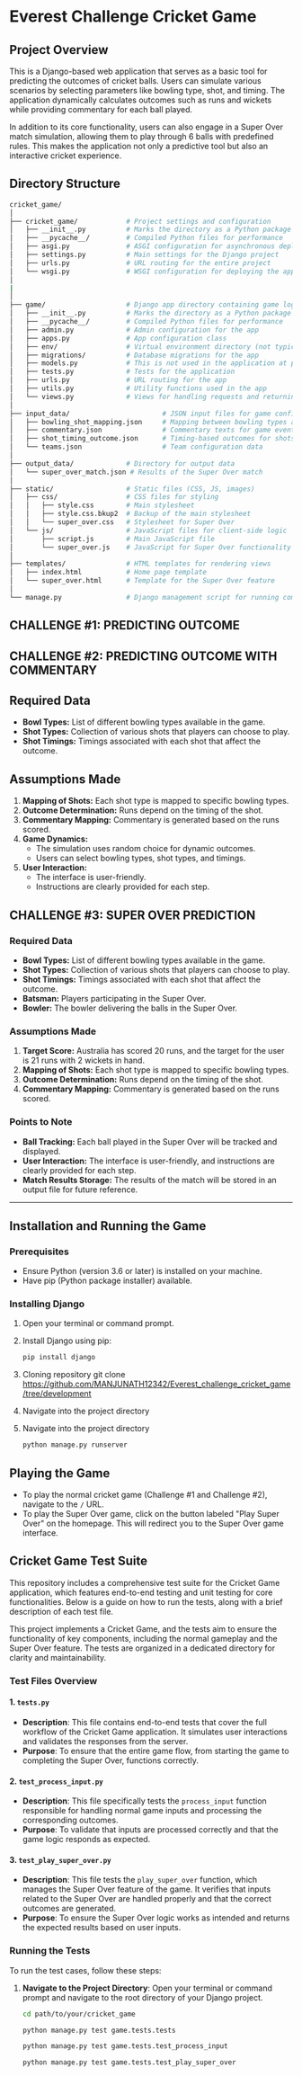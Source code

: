 # Everest Challenge Cricket Game 
## Project Overview

This is a Django-based web application that serves as a basic tool for predicting the outcomes of cricket balls. Users can simulate various scenarios by selecting parameters like bowling type, shot, and timing. The application dynamically calculates outcomes such as runs and wickets while providing commentary for each ball played.

In addition to its core functionality, users can also engage in a Super Over match simulation, allowing them to play through 6 balls with predefined rules. This makes the application not only a predictive tool but also an interactive cricket experience.

## Directory Structure

```bash
cricket_game/
│
├── cricket_game/            # Project settings and configuration
│   ├── __init__.py          # Marks the directory as a Python package
│   ├── __pycache__/         # Compiled Python files for performance
│   ├── asgi.py              # ASGI configuration for asynchronous deployments
│   ├── settings.py          # Main settings for the Django project
│   ├── urls.py              # URL routing for the entire project
│   └── wsgi.py              # WSGI configuration for deploying the application
│
|
│
├── game/                    # Django app directory containing game logic
│   ├── __init__.py          # Marks the directory as a Python package
│   ├── __pycache__/         # Compiled Python files for performance
│   ├── admin.py             # Admin configuration for the app
│   ├── apps.py              # App configuration class
│   ├── env/                 # Virtual environment directory (not typically included in version control)
│   ├── migrations/          # Database migrations for the app
│   ├── models.py            # This is not used in the application at present as the game is generating the json file for the tracking of the super over match 
│   ├── tests.py             # Tests for the application
│   ├── urls.py              # URL routing for the app
│   ├── utils.py             # Utility functions used in the app
│   └── views.py             # Views for handling requests and returning responses
│
├── input_data/                       # JSON input files for game configuration
│   ├── bowling_shot_mapping.json     # Mapping between bowling types and shots
│   ├── commentary.json               # Commentary texts for game events
│   ├── shot_timing_outcome.json      # Timing-based outcomes for shots
│   └── teams.json                    # Team configuration data
│
├── output_data/             # Directory for output data
│   └── super_over_match.json # Results of the Super Over match
│
├── static/                  # Static files (CSS, JS, images)
│   ├── css/                 # CSS files for styling
│   │   ├── style.css        # Main stylesheet
│   │   ├── style.css.bkup2  # Backup of the main stylesheet
│   │   └── super_over.css   # Stylesheet for Super Over
│   └── js/                  # JavaScript files for client-side logic
│       ├── script.js        # Main JavaScript file
│       └── super_over.js    # JavaScript for Super Over functionality
│
├── templates/               # HTML templates for rendering views
│   ├── index.html           # Home page template
│   └── super_over.html      # Template for the Super Over feature
│
└── manage.py                # Django management script for running commands
```
## **CHALLENGE #1: PREDICTING OUTCOME**
## **CHALLENGE #2: PREDICTING OUTCOME WITH COMMENTARY**

## **Required Data**
- **Bowl Types:** List of different bowling types available in the game.
- **Shot Types:** Collection of various shots that players can choose to play.
- **Shot Timings:** Timings associated with each shot that affect the outcome.

## **Assumptions Made**
1. **Mapping of Shots:** Each shot type is mapped to specific bowling types.
2. **Outcome Determination:** Runs depend on the timing of the shot.
3. **Commentary Mapping:** Commentary is generated based on the runs scored.
4. **Game Dynamics:** 
   - The simulation uses random choice for dynamic outcomes.
   - Users can select bowling types, shot types, and timings.
5. **User Interaction:** 
   - The interface is user-friendly.
   - Instructions are clearly provided for each step.


## **CHALLENGE #3: SUPER OVER PREDICTION**

### **Required Data**
- **Bowl Types:** List of different bowling types available in the game.
- **Shot Types:** Collection of various shots that players can choose to play.
- **Shot Timings:** Timings associated with each shot that affect the outcome.
- **Batsman:** Players participating in the Super Over.
- **Bowler:** The bowler delivering the balls in the Super Over.

### **Assumptions Made**
1. **Target Score:** Australia has scored 20 runs, and the target for the user is 21 runs with 2 wickets in hand.
2. **Mapping of Shots:** Each shot type is mapped to specific bowling types.
3. **Outcome Determination:** Runs depend on the timing of the shot.
4. **Commentary Mapping:** Commentary is generated based on the runs scored.


### **Points to Note**
- **Ball Tracking:** Each ball played in the Super Over will be tracked and displayed.
- **User Interaction:** The interface is user-friendly, and instructions are clearly provided for each step.
- **Match Results Storage:** The results of the match will be stored in an output file for future reference.
-------------------------------------------------------------------------------------------------------------------------

## **Installation and Running the Game**

### **Prerequisites**
- Ensure Python (version 3.6 or later) is installed on your machine.
- Have pip (Python package installer) available.

### **Installing Django**
1. Open your terminal or command prompt.
2. Install Django using pip:
   ```bash
   pip install django
   ```
3. Cloning repository
   git clone https://github.com/MANJUNATH12342/Everest_challenge_cricket_game/tree/development
4. Navigate into the project directory
5. Navigate into the project directory
  
      ```bash
    python manage.py runserver
   ```
## **Playing the Game**

- To play the normal cricket game (Challenge #1 and Challenge #2), navigate to the `/` URL.
- To play the Super Over game, click on the button labeled "Play Super Over" on the homepage. This will redirect you to the Super Over game interface.


## Cricket Game Test Suite

This repository includes a comprehensive test suite for the Cricket Game application, which features end-to-end testing and unit testing for core functionalities. Below is a guide on how to run the tests, along with a brief description of each test file.

This project implements a Cricket Game, and the tests aim to ensure the functionality of key components, including the normal gameplay and the Super Over feature. The tests are organized in a dedicated directory for clarity and maintainability.

### Test Files Overview

#### 1. `tests.py`

- **Description**: This file contains end-to-end tests that cover the full workflow of the Cricket Game application. It simulates user interactions and validates the responses from the server.
- **Purpose**: To ensure that the entire game flow, from starting the game to completing the Super Over, functions correctly.

#### 2. `test_process_input.py`

- **Description**: This file specifically tests the `process_input` function responsible for handling normal game inputs and processing the corresponding outcomes.
- **Purpose**: To validate that inputs are processed correctly and that the game logic responds as expected.

#### 3. `test_play_super_over.py`

- **Description**: This file tests the `play_super_over` function, which manages the Super Over feature of the game. It verifies that inputs related to the Super Over are handled properly and that the correct outcomes are generated.
- **Purpose**: To ensure the Super Over logic works as intended and returns the expected results based on user inputs.

### Running the Tests

To run the test cases, follow these steps:

1. **Navigate to the Project Directory**:
   Open your terminal or command prompt and navigate to the root directory of your Django project.

   ```bash
   cd path/to/your/cricket_game

   python manage.py test game.tests.tests

   python manage.py test game.tests.test_process_input

   python manage.py test game.tests.test_play_super_over

   ```




